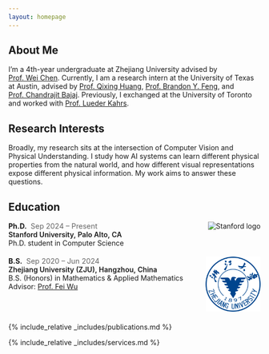 ```yaml
---
layout: homepage
---
```


## About Me

I’m a 4th-year undergraduate at Zhejiang University advised by [Prof. Wei Chen](http://www.cad.zju.edu.cn/home/chenwei/). Currently, I am a research intern at the University of Texas at Austin, advised by [Prof. Qixing Huang](https://www.cs.utexas.edu/~huangqx/), [Prof. Brandon Y. Feng](https://brandonyfeng.github.io/), and [Prof. Chandrajit Bajaj](https://www.cs.utexas.edu/~bajaj/cvc/index.shtml). Previously, I exchanged at the University of Toronto and worked with [Prof. Lueder Kahrs](https://www.utm.utoronto.ca/math-cs-stats/people/lueder-kahrs). 


## Research Interests

Broadly, my research sits at the intersection of Computer Vision and Physical Understanding. I study how AI systems can learn different physical properties from the natural world, and how different visual representations expose different physical information. My work aims to answer these questions.


## Education
<!-- Stanford -->
<div class="edu-item">
  <div class="edu-info">
    <strong>Ph.D.</strong>  <span class="edu-date">Sep 2024 – Present</span><br>
    <span class="edu-school">Stanford University, Palo Alto, CA</span><br>
    Ph.D. student in Computer Science
  </div>
  <div class="edu-logo">
    <img src="/assets/img/stanford_logo.png" alt="Stanford logo">
  </div>
</div>

<!-- ZJU -->
<div class="edu-item">
  <div class="edu-info">
    <strong>B.S.</strong>  <span class="edu-date">Sep 2020 – Jun 2024</span><br>
    <span class="edu-school">Zhejiang University (ZJU), Hangzhou, China</span><br>
    B.S. (Honors) in Mathematics & Applied Mathematics<br>
    Advisor: <a href="https://scholar.google.com/citations?user=xxxx">Prof. Fei Wu</a>
  </div>
  <div class="edu-logo">
    <img src="/assets/img/zju_logo.png" alt="ZJU logo">
  </div>
</div>

<style>
/* 轻量级排版，不会影响全站样式 */
.edu-item{
  display:flex; 
  align-items:flex-start; 
  margin-bottom:1.2rem;
}
.edu-info{ flex:1; }
.edu-logo{ width:110px; text-align:right; }
.edu-logo img{ max-width:100%; height:auto; }
.edu-date{ color:#666; font-size:0.9rem; }
.edu-school{ font-weight:600; }
</style>

{% include_relative _includes/publications.md %}

{% include_relative _includes/services.md %}
